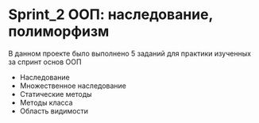 # Sprint_2 ООП: наследование, полиморфизм

В данном проекте было выполнено 5 заданий для практики изученных за спринт основ ООП

* Наследование
* Множественное наследование
* Статические методы
* Методы класса
* Область видимости
